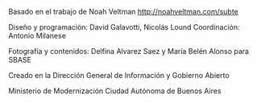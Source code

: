 Basado en el trabajo de Noah Veltman
http://noahveltman.com/subte

Diseño y programación: David Galavotti, Nicolás Lound
Coordinación: Antonio Milanese

Fotografía y contenidos: Delfina Alvarez Saez y María Belén Alonso para SBASE

Creado en la Dirección General de Información y Gobierno Abierto

Ministerio de Modernización
Ciudad Autónoma de Buenos Aires